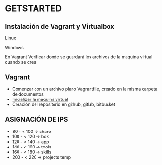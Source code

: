 # GETSTARTED


## Instalación de Vagrant y Virtualbox
Linux

Windows

En Vagrant Verificar donde se guardará los archivos de la maquina virtual cuando se crea
## Vagrant

* Comenzar con un archivo plano Vagrantfile, creado en la misma carpeta de documentos
* [Inicializar la maquina virtual](../../linux/README.md)
* Creación del repositorio en github, gitlab, bitbucket

## ASIGNACIÓN DE IPS

*  80 - < 100 -> share
* 100 - < 120 -> bok
* 120 - < 140 -> app
* 140 - < 160 -> tools
* 160 - < 180 -> skills
* 200 - < 220 -> projects temp

